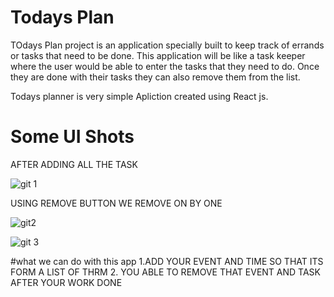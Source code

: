 # Todays Plan


TOdays Plan  project is an application specially built to keep track of errands or tasks that need to be done. This application will be like a task keeper where the user would be able to enter the tasks that they need to do. Once they are done with their tasks they can also remove them from the list.


Todays planner is very simple Apliction  created using React js.


# Some UI Shots 

AFTER ADDING ALL THE TASK


![git 1](https://user-images.githubusercontent.com/110629636/198819161-8ffae215-de50-4330-bd27-6c1561df679c.png)


USING REMOVE BUTTON WE REMOVE ON BY ONE

![git2](https://user-images.githubusercontent.com/110629636/198819169-99a2f3b0-fd33-47cf-92f0-0ee0a5cc3919.png)


![git 3](https://user-images.githubusercontent.com/110629636/198819168-5d6dcbab-c77c-482a-88c2-52e9ce2fc7f5.png)

#what we can do with this app
1.ADD YOUR EVENT AND TIME SO THAT ITS FORM A LIST OF THRM
2. YOU ABLE TO REMOVE THAT EVENT AND TASK AFTER YOUR WORK DONE
